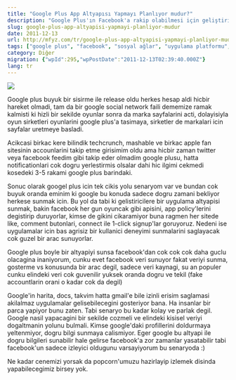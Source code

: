 ```yaml
---
title: "Google Plus App Altyapısı Yapmayı Planlıyor mudur?"
description: "Google Plus'ın Facebook'a rakip olabilmesi için geliştiricilere güçlü bir uygulama altyapısı sunma potansiyeli ve Google'ın mevcut servisleriyle entegrasyonunun getirebileceği avantajlar üzerine bir analiz."
slug: google-plus-app-altyapisi-yapmayi-planliyor-mudur
date: 2011-12-13
url: http://mfyz.com/tr/google-plus-app-altyapisi-yapmayi-planliyor-mudur/
tags: ["google plus", "facebook", "sosyal ağlar", "uygulama platformu", "api", "geliştiriciler", "google"]
category: Diğer
migration: {"wpId":295,"wpPostDate":"2011-12-13T02:39:40.000Z"}
lang: tr
---
```


![](/images/archive/tr/2011/12/google-plus-icons-640.jpg)

Google plus buyuk bir sisirme ile release oldu herkes hesap aldi hicbir hareket olmadi, tam da bir google social network faili dememize ramak kalmisti ki hizli bir sekilde oyunlar sonra da marka sayfalarini acti, dolayisiyla oyun sirketleri oyunlarini google plus'a tasimaya, sirketler de markalari icin sayfalar uretmeye basladi.

Acikcasi birkac kere bilindik techcrunch, mashable ve birkac apple fan sitesinin accounlarini takip etme girisimim oldu ama hicbir zaman twitter veya facebook feedim gibi takip eder olmadim google plusu, hatta notificationlari cok dogru yerlestirmis olsalar dahi hic ilgimi cekmedi kosedeki 3-5 rakami google plus barindaki.

Sonuc olarak googel plus icin tek cikis yolu senaryom var ve bundan cok buyuk oranda eminim ki google bu konuda sadece dogru zamani bekliyor herkese sunmak icin. Bu yol da tabi ki gelistiricilere bir uygulama altyapisi sunmak, bakin facebook her gun oyuncak gibi apisini, app policy'lerini degistirip duruyorlar, kimse de gikini cikaramiyor buna ragmen her sitede like, comment butonlari, connect ile 1-click signup'lar goruyoruz. Nedeni ise uygulamalar icin bas agrisiz bir kullanici deneyimi sunmalarini saglayacak cok guzel bir arac sunuyorlar.

Google plus boyle bir altyapiyi sunsa facebook'dan cok cok cok daha guclu olacagina inaniyorum, cunku evet facebook veri sunuyor fakat veriyi sunma, gosterme vs konusunda bir arac degil, sadece veri kaynagi, su an populer cunku elindeki veri cok guvenilir yuksek oranda dogru ve tekil (fake accountlarin orani o kadar cok da degil)

Google'in harita, docs, takvim hatta gmail'e bile izinli erisim saglamasi akilalmaz uygulamalar gelisebilecegini gosteriyor bana. Ha insanlar bir parca yapiyor bunu zaten. Tabi senaryo bu kadar kolay ve parlak degil. Google nasil yapacagini bir sekilde cozmeli ve elindeki kisisel veriyi dogaltmanin yolunu bulmali. Kimse google'daki profillerini doldurmaya yeltenmiyor, dogru bilgi sunmaya calismiyor. Eger google bu altyapi ile dogru bilgileri sunabilir hale gelirse facebook'a zor zamanlar yasatabilir tabi facebook'un sadece izleyici oldugunu varsayiyorum bu senaryoda :)

Ne kadar cenemizi yorsak da popcorn'umuzu hazirlayip izlemek disinda yapabilecegimiz birsey yok.